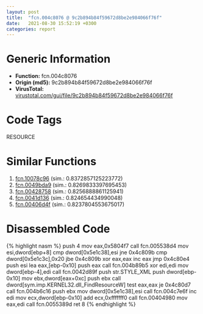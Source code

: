 ```yaml
---
layout: post
title:  "fcn.004c8076 @ 9c2b894b84f59672d8be2e984066f76f"
date:   2021-08-30 15:52:19 +0300
categories: report
---
```


# Generic Information
- **Function:** fcn.004c8076
- **Origin (md5):** 9c2b894b84f59672d8be2e984066f76f
- **VirusTotal:** [virustotal.com/gui/file/9c2b894b84f59672d8be2e984066f76f][virustotal_ref]

# Code Tags
<span class="tag" id="RESOURCE">RESOURCE</span>


# Similar Functions

1. [fcn.10078c96][similar_1_ref] (sim.: 0.8372857125223772)
2. [fcn.0049bda9][similar_2_ref] (sim.: 0.8269833397695453)
3. [fcn.00428758][similar_3_ref] (sim.: 0.8256888861125941)
4. [fcn.0041d136][similar_4_ref] (sim.: 0.824654434990048)
5. [fcn.00406d4f][similar_5_ref] (sim.: 0.8237804553675017)


# Disassembled Code

{% highlight nasm %}
push 4
mov eax,0x5804f7
call fcn.005538d4
mov esi,dword[ebp+8]
cmp dword[0x5e1c38],esi
jne 0x4c809b
cmp dword[0x5e1c3c],0x20
jbe 0x4c809b
xor eax,eax
inc eax
jmp 0x4c80e4
push esi
lea eax,[ebp-0x10]
push eax
call fcn.004b89b5
xor edi,edi
mov dword[ebp-4],edi
call fcn.0042d89f
push str.STYLE_XML
push dword[ebp-0x10]
mov ebx,dword[eax+0xc]
push ebx
call dword[sym.imp.KERNEL32.dll_FindResourceW]
test eax,eax
je 0x4c80d7
call fcn.004b6c16
push ebx
mov dword[0x5e1c38],esi
call fcn.004c7e6f
inc edi
mov ecx,dword[ebp-0x10]
add ecx,0xfffffff0
call fcn.00404980
mov eax,edi
call fcn.0055389d
ret 8
{% endhighlight %}


[similar_1_ref]: /report/fcn.10078c96@e5d49e0823e602f2ee948ac39d32c1eb
[similar_2_ref]: /report/fcn.0049bda9@279a61b1e76da49531f1f16fd1102a2d
[similar_3_ref]: /report/fcn.00428758@de21a548b66aa6c0b17491b6a31e14fa
[similar_4_ref]: /report/fcn.0041d136@9c2b894b84f59672d8be2e984066f76f
[similar_5_ref]: /report/fcn.00406d4f@f5b8476c36459986b226c45654aeb016
[virustotal_ref]: https://www.virustotal.com/gui/file/9c2b894b84f59672d8be2e984066f76f